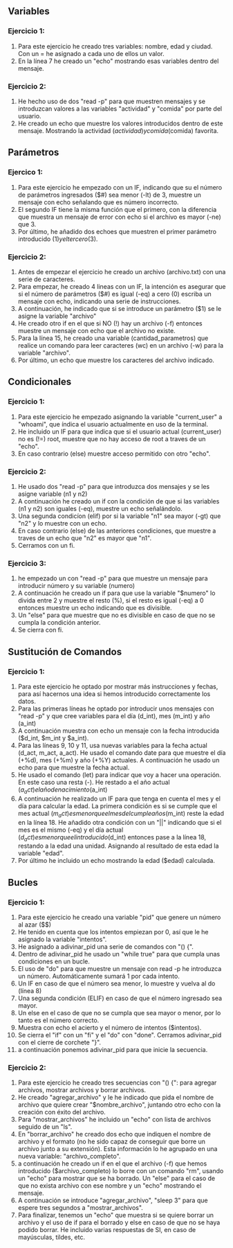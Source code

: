 ## Variables

### Ejercicio 1:

1) Para este ejercicio he creado tres variables: nombre, edad y ciudad. Con un = he asignado a cada uno de ellos un valor.
2) En la línea 7 he creado un "echo" mostrando esas variables dentro del mensaje.

### Ejercicio 2:

1) He hecho uso de dos "read -p" para que muestren mensajes y se introduzcan valores a las variables "actividad" y "comida" por parte del usuario.
2) He creado un echo que muestre los valores introducidos dentro de este mensaje. Mostrando la actividad ($actividad) y comida ($comida) favorita.

## Parámetros

### Ejercico 1:

1) Para este ejercicio he empezado con un IF, indicando que su el número de parámetros ingresados ($#) sea menor (-lt) de 3, muestre un mensaje con echo señalando que es número incorrecto.
2) El segundo IF tiene la misma función que el primero, con la diferencia que muestra un mensaje de error con echo si el archivo es mayor (-ne) que 3.
3) Por último, he añadido dos echoes que muestren el primer parámetro introducido ($1) y el tercero ($3).

### Ejercicio 2:

1) Antes de empezar el ejercicio he creado un archivo (archivo.txt) con una serie de caracteres.
2) Para empezar, he creado 4 lineas con un IF, la intención es asegurar que si el número de parámetros ($#) es igual (-eq) a cero (0) escriba un mensaje con echo, indicando una serie de instrucciones.
3) A continuación, he indicado que si se introduce un parámetro ($1) se le asigne la variable "archivo"
4) He creado otro if en el que si NO (!) hay un archivo (-f) entonces muestre un mensaje con echo que el archivo no existe.
5) Para la línea 15, he creado una variable (cantidad_parametros) que realice un comando para leer caracteres (wc) en un archivo (-w) para la variable "archivo".
6) Por último, un echo que muestre los caracteres del archivo indicado.

## Condicionales

### Ejercicio 1:

1) Para este ejercicio he empezado asignando la variable "current_user" a "whoami", que índica el usuario actualmente en uso de la terminal.
2) He incluido un IF para que indica que si el usuario actual (current_user) no es (!=) root, muestre que no hay acceso de root a traves de un "echo".
3) En caso contrario (else) muestre acceso permitido con otro "echo".

### Ejercicio 2:

1) He usado dos "read -p" para que introduzca dos mensajes y se les asigne variable (n1 y n2)
2) A continuación he creado un if con la condición de que si las variables (n1 y n2) son iguales (-eq), muestre un echo señalándolo.
3) Una segunda condicíon (elif) por si la variable "n1" sea mayor (-gt) que "n2" y lo muestre con un echo.
4) En caso contrario (else) de las anteriores condiciones, que muestre a traves de un echo que "n2" es mayor que "n1".
5) Cerramos con un fi.

### Ejercicio 3:

1) he empezado un con "read -p" para que muestre un mensaje para introducir número y su variable (numero)
2) A continuación he creado un if para que use la variable "$numero" lo divida entre 2 y muestre el resto (%), si el resto es igual (-eq) a 0 entonces muestre un echo indicando que es divisible.
3) Un "else" para que muestre que no es divisible en caso de que no se cumpla la condición anterior.
4) Se cierra con fi.

## Sustitución de Comandos

### Ejercicio 1:

1) Para este ejercicio he optado por mostrar más instrucciones y fechas, para así hacernos una idea si hemos introducido correctamente los datos.
2) Para las primeras líneas he optado por introducir unos mensajes con "read -p" y que cree variables para el día (d_int), mes (m_int) y año (a_int)
3) A continuación muestra con echo un mensaje con la fecha introducida ($d_int, $m_int y $a_int).
4) Para las líneas 9, 10 y 11, usa nuevas variables para la fecha actual (d_act, m_act, a_act). He usado el comando date para que muestre el día (+%d), mes (+%m) y año (+%Y) actuales. A continuación he usado un echo para que muestre la fecha actual.
5) He usado el comando (let) para indicar que voy a hacer una operación. En este caso una resta (-). He restado a el año actual ($a_act) el año de nacimiento ($a_int)
6) A continuación he realizado un IF para que tenga en cuenta el mes y el día para calcular la edad. La primera condición es si se cumple que el mes actual ($m_act) es menor que el mes del cumpleaños ($m_int) reste la edad en la línea 18. He añadido otra condición con un "||" indicando que si el mes es el mismo (-eq) y el día actual ($d_act) es menor que el introducido ($d_int) entonces pase a la línea 18, restando a la edad una unidad. Asignando al resultado de esta edad la variable "edad".
7) Por último he incluido un echo mostrando la edad ($edad) calculada.

## Bucles

### Ejercicio 1:

1) Para este ejercicio he creado una variable "pid" que genere un número al azar ($$)
2) He tenido en cuenta que los intentos empiezan por 0, así que le he asignado la variable "intentos".
3) He asignado a adivinar_pid una serie de comandos con "() {".
4) Dentro de adivinar_pid he usado un "while true" para que cumpla unas condiciones en un bucle.
5) El uso de "do" para que muestre un mensaje con read -p he introduzca un número. Automáticamente sumará 1 por cada intento.
6) Un IF en caso de que el número sea menor, lo muestre y vuelva al do (línea 8)
7) Una segunda condición (ELIF) en caso de que el número ingresado sea mayor.
8) Un else en el caso de que no se cumpla que sea mayor o menor, por lo tanto es el número correcto.
9) Muestra con echo el acierto y el número de intentos ($intentos).
10) Se cierra el "if" con un "fi" y el "do" con "done". Cerramos adivinar_pid con el cierre de corchete "}".
11) a continuación ponemos adivinar_pid para que inicie la secuencia.

### Ejercicio 2:

1) Para este ejercicio he creado tres secuencias con "() {": para agregar archivos, mostrar archivos y borrar archivos.
2) He creado "agregar_archivo" y le he indicado que pida el nombre de archivo que quiere crear "$nombre_archivo", juntando otro echo con la creación con éxito del archivo.
3) Para "mostrar_archivos" he incluido un "echo" con lista de archivos seguido de un "ls".
4) En "borrar_archivo" he creado dos echo que indiquen el nombre de archivo y el formato (no he sido capaz de conseguir que borre un archivo junto a su extensión). Esta información lo he agrupado en una nueva variable: "archivo_completo".
5) a continuación he creado un if en el que el archivo (-f) que hemos introducido ($archivo_completo) lo borre con un comando "rm", usando un "echo" para mostrar que se ha borrado. Un "else" para el caso de que no exista archivo con ese nombre y un "echo" mostrando el mensaje.
6) A continuación se introduce "agregar_archivo", "sleep 3" para que espere tres segundos a "mostrar_archivos".
7) Para finalizar, tenemos un "echo" que muestra si se quiere borrar un archivo y el uso de if para el borrado y else en caso de que no se haya podido borrar. He incluido varias respuestas de SI, en caso de mayúsculas, tildes, etc.





